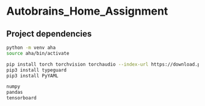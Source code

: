 # Autobrains_Home_Assignment

## Project dependencies


```bash
python -m venv aha
source aha/bin/activate
```

```bash
pip install torch torchvision torchaudio --index-url https://download.pytorch.org/whl/cu121
pip3 install typeguard  
pip3 install PyYAML
```

```bash
numpy
pandas
tensorboard
```